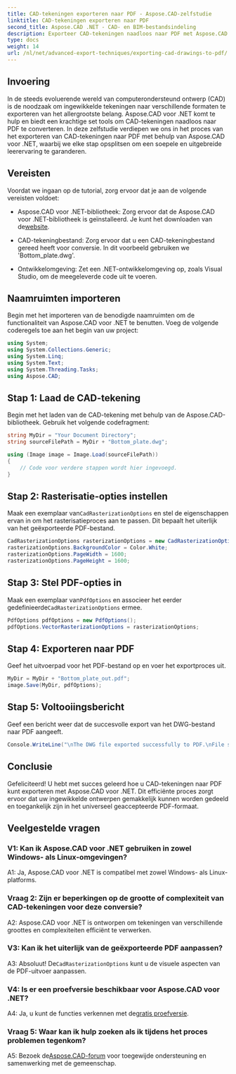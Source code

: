 ```yaml
---
title: CAD-tekeningen exporteren naar PDF - Aspose.CAD-zelfstudie
linktitle: CAD-tekeningen exporteren naar PDF
second_title: Aspose.CAD .NET - CAD- en BIM-bestandsindeling
description: Exporteer CAD-tekeningen naadloos naar PDF met Aspose.CAD voor .NET. Volg onze stapsgewijze handleiding voor een efficiënte conversie.
type: docs
weight: 14
url: /nl/net/advanced-export-techniques/exporting-cad-drawings-to-pdf/
---
```

## Invoering

In de steeds evoluerende wereld van computerondersteund ontwerp (CAD) is de noodzaak om ingewikkelde tekeningen naar verschillende formaten te exporteren van het allergrootste belang. Aspose.CAD voor .NET komt te hulp en biedt een krachtige set tools om CAD-tekeningen naadloos naar PDF te converteren. In deze zelfstudie verdiepen we ons in het proces van het exporteren van CAD-tekeningen naar PDF met behulp van Aspose.CAD voor .NET, waarbij we elke stap opsplitsen om een soepele en uitgebreide leerervaring te garanderen.

## Vereisten

Voordat we ingaan op de tutorial, zorg ervoor dat je aan de volgende vereisten voldoet:

-  Aspose.CAD voor .NET-bibliotheek: Zorg ervoor dat de Aspose.CAD voor .NET-bibliotheek is geïnstalleerd. Je kunt het downloaden van de[website](https://releases.aspose.com/cad/net/).

- CAD-tekeningbestand: Zorg ervoor dat u een CAD-tekeningbestand gereed heeft voor conversie. In dit voorbeeld gebruiken we 'Bottom_plate.dwg'.

- Ontwikkelomgeving: Zet een .NET-ontwikkelomgeving op, zoals Visual Studio, om de meegeleverde code uit te voeren.

## Naamruimten importeren

Begin met het importeren van de benodigde naamruimten om de functionaliteit van Aspose.CAD voor .NET te benutten. Voeg de volgende coderegels toe aan het begin van uw project:

```csharp
using System;
using System.Collections.Generic;
using System.Linq;
using System.Text;
using System.Threading.Tasks;
using Aspose.CAD;
```

## Stap 1: Laad de CAD-tekening

Begin met het laden van de CAD-tekening met behulp van de Aspose.CAD-bibliotheek. Gebruik het volgende codefragment:

```csharp
string MyDir = "Your Document Directory";
string sourceFilePath = MyDir + "Bottom_plate.dwg";

using (Image image = Image.Load(sourceFilePath))
{
    // Code voor verdere stappen wordt hier ingevoegd.
}
```

## Stap 2: Rasterisatie-opties instellen

 Maak een exemplaar van`CadRasterizationOptions` en stel de eigenschappen ervan in om het rasterisatieproces aan te passen. Dit bepaalt het uiterlijk van het geëxporteerde PDF-bestand.

```csharp
CadRasterizationOptions rasterizationOptions = new CadRasterizationOptions();
rasterizationOptions.BackgroundColor = Color.White;
rasterizationOptions.PageWidth = 1600;
rasterizationOptions.PageHeight = 1600;
```

## Stap 3: Stel PDF-opties in

 Maak een exemplaar van`PdfOptions` en associeer het eerder gedefinieerde`CadRasterizationOptions` ermee.

```csharp
PdfOptions pdfOptions = new PdfOptions();
pdfOptions.VectorRasterizationOptions = rasterizationOptions;
```

## Stap 4: Exporteren naar PDF

Geef het uitvoerpad voor het PDF-bestand op en voer het exportproces uit.

```csharp
MyDir = MyDir + "Bottom_plate_out.pdf";
image.Save(MyDir, pdfOptions);
```

## Stap 5: Voltooiingsbericht

Geef een bericht weer dat de succesvolle export van het DWG-bestand naar PDF aangeeft.

```csharp
Console.WriteLine("\nThe DWG file exported successfully to PDF.\nFile saved at " + MyDir);
```

## Conclusie

Gefeliciteerd! U hebt met succes geleerd hoe u CAD-tekeningen naar PDF kunt exporteren met Aspose.CAD voor .NET. Dit efficiënte proces zorgt ervoor dat uw ingewikkelde ontwerpen gemakkelijk kunnen worden gedeeld en toegankelijk zijn in het universeel geaccepteerde PDF-formaat.

## Veelgestelde vragen

### V1: Kan ik Aspose.CAD voor .NET gebruiken in zowel Windows- als Linux-omgevingen?

A1: Ja, Aspose.CAD voor .NET is compatibel met zowel Windows- als Linux-platforms.

### Vraag 2: Zijn er beperkingen op de grootte of complexiteit van CAD-tekeningen voor deze conversie?

A2: Aspose.CAD voor .NET is ontworpen om tekeningen van verschillende groottes en complexiteiten efficiënt te verwerken.

### V3: Kan ik het uiterlijk van de geëxporteerde PDF aanpassen?

 A3: Absoluut! De`CadRasterizationOptions` kunt u de visuele aspecten van de PDF-uitvoer aanpassen.

### V4: Is er een proefversie beschikbaar voor Aspose.CAD voor .NET?

 A4: Ja, u kunt de functies verkennen met de[gratis proefversie](https://releases.aspose.com/).

### Vraag 5: Waar kan ik hulp zoeken als ik tijdens het proces problemen tegenkom?

A5: Bezoek de[Aspose.CAD-forum](https://forum.aspose.com/c/cad/19) voor toegewijde ondersteuning en samenwerking met de gemeenschap.